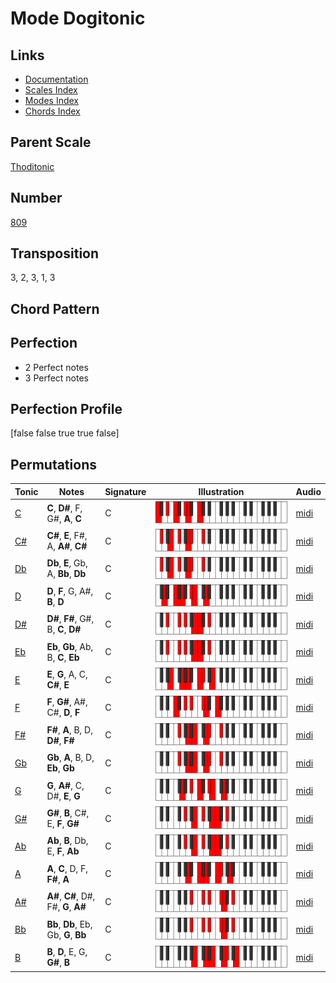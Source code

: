 # Mode Dogitonic

## Links

- [Documentation](README.md)
- [Scales Index](Scales.md)
- [Modes Index](Modes.md)
- [Chords Index](Chords.md)

## Parent Scale

[Thoditonic](ScaleThoditonic.md)

## Number

[809](https://ianring.com/musictheory/scales/809)

## Transposition

3, 2, 3, 1, 3

## Chord Pattern



## Perfection

- 2 Perfect notes
- 3 Perfect notes

## Perfection Profile

[false false true true false]

## Permutations

| Tonic | Notes | Signature | Illustration | Audio |
|-------|-------|-----------|--------------|-------|
| [C](ModeCNaturalDogitonic.md) | **C**, **D#**, F, G#, **A**, **C** | C | ![CNaturalDogitonic](ModeCNaturalDogitonic.png) | [midi](https://github.com/edipermadi/music/blob/main/docs/ModeCNaturalDogitonic.mid?raw=true) |
| [C#](ModeCSharpDogitonic.md) | **C#**, **E**, F#, A, **A#**, **C#** | C | ![CSharpDogitonic](ModeCSharpDogitonic.png) | [midi](https://github.com/edipermadi/music/blob/main/docs/ModeCSharpDogitonic.mid?raw=true) |
| [Db](ModeDFlatDogitonic.md) | **Db**, **E**, Gb, A, **Bb**, **Db** | C | ![DFlatDogitonic](ModeDFlatDogitonic.png) | [midi](https://github.com/edipermadi/music/blob/main/docs/ModeDFlatDogitonic.mid?raw=true) |
| [D](ModeDNaturalDogitonic.md) | **D**, **F**, G, A#, **B**, **D** | C | ![DNaturalDogitonic](ModeDNaturalDogitonic.png) | [midi](https://github.com/edipermadi/music/blob/main/docs/ModeDNaturalDogitonic.mid?raw=true) |
| [D#](ModeDSharpDogitonic.md) | **D#**, **F#**, G#, B, **C**, **D#** | C | ![DSharpDogitonic](ModeDSharpDogitonic.png) | [midi](https://github.com/edipermadi/music/blob/main/docs/ModeDSharpDogitonic.mid?raw=true) |
| [Eb](ModeEFlatDogitonic.md) | **Eb**, **Gb**, Ab, B, **C**, **Eb** | C | ![EFlatDogitonic](ModeEFlatDogitonic.png) | [midi](https://github.com/edipermadi/music/blob/main/docs/ModeEFlatDogitonic.mid?raw=true) |
| [E](ModeENaturalDogitonic.md) | **E**, **G**, A, C, **C#**, **E** | C | ![ENaturalDogitonic](ModeENaturalDogitonic.png) | [midi](https://github.com/edipermadi/music/blob/main/docs/ModeENaturalDogitonic.mid?raw=true) |
| [F](ModeFNaturalDogitonic.md) | **F**, **G#**, A#, C#, **D**, **F** | C | ![FNaturalDogitonic](ModeFNaturalDogitonic.png) | [midi](https://github.com/edipermadi/music/blob/main/docs/ModeFNaturalDogitonic.mid?raw=true) |
| [F#](ModeFSharpDogitonic.md) | **F#**, **A**, B, D, **D#**, **F#** | C | ![FSharpDogitonic](ModeFSharpDogitonic.png) | [midi](https://github.com/edipermadi/music/blob/main/docs/ModeFSharpDogitonic.mid?raw=true) |
| [Gb](ModeGFlatDogitonic.md) | **Gb**, **A**, B, D, **Eb**, **Gb** | C | ![GFlatDogitonic](ModeGFlatDogitonic.png) | [midi](https://github.com/edipermadi/music/blob/main/docs/ModeGFlatDogitonic.mid?raw=true) |
| [G](ModeGNaturalDogitonic.md) | **G**, **A#**, C, D#, **E**, **G** | C | ![GNaturalDogitonic](ModeGNaturalDogitonic.png) | [midi](https://github.com/edipermadi/music/blob/main/docs/ModeGNaturalDogitonic.mid?raw=true) |
| [G#](ModeGSharpDogitonic.md) | **G#**, **B**, C#, E, **F**, **G#** | C | ![GSharpDogitonic](ModeGSharpDogitonic.png) | [midi](https://github.com/edipermadi/music/blob/main/docs/ModeGSharpDogitonic.mid?raw=true) |
| [Ab](ModeAFlatDogitonic.md) | **Ab**, **B**, Db, E, **F**, **Ab** | C | ![AFlatDogitonic](ModeAFlatDogitonic.png) | [midi](https://github.com/edipermadi/music/blob/main/docs/ModeAFlatDogitonic.mid?raw=true) |
| [A](ModeANaturalDogitonic.md) | **A**, **C**, D, F, **F#**, **A** | C | ![ANaturalDogitonic](ModeANaturalDogitonic.png) | [midi](https://github.com/edipermadi/music/blob/main/docs/ModeANaturalDogitonic.mid?raw=true) |
| [A#](ModeASharpDogitonic.md) | **A#**, **C#**, D#, F#, **G**, **A#** | C | ![ASharpDogitonic](ModeASharpDogitonic.png) | [midi](https://github.com/edipermadi/music/blob/main/docs/ModeASharpDogitonic.mid?raw=true) |
| [Bb](ModeBFlatDogitonic.md) | **Bb**, **Db**, Eb, Gb, **G**, **Bb** | C | ![BFlatDogitonic](ModeBFlatDogitonic.png) | [midi](https://github.com/edipermadi/music/blob/main/docs/ModeBFlatDogitonic.mid?raw=true) |
| [B](ModeBNaturalDogitonic.md) | **B**, **D**, E, G, **G#**, **B** | C | ![BNaturalDogitonic](ModeBNaturalDogitonic.png) | [midi](https://github.com/edipermadi/music/blob/main/docs/ModeBNaturalDogitonic.mid?raw=true) |
